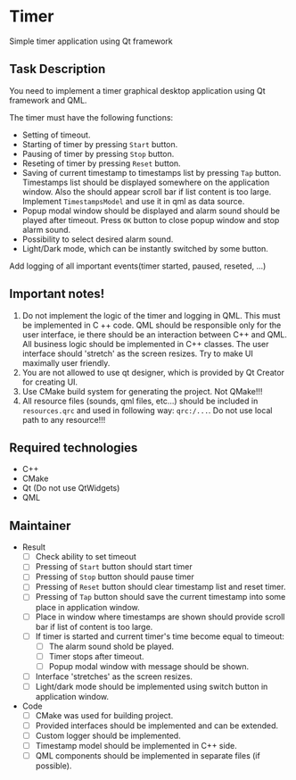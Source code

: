 # Timer
Simple timer application using Qt framework 

## Task Description
You need to implement a timer graphical desktop application using Qt framework and QML.

The timer must have the following functions:
- Setting of timeout.
- Starting of timer by pressing `Start` button.
- Pausing of timer by pressing `Stop` button.
- Reseting of timer by pressing `Reset` button.
- Saving of current timestamp to timestamps list by pressing `Tap` button. Timestamps list should be displayed somewhere on the application window. Also the should appear scroll bar if list content is too large. Implement `TimestampsModel` and use it in qml as data source.
- Popup modal window should be displayed and alarm sound should be played after timeout. Press `OK` button to close popup window and stop alarm sound.
- Possibility to select desired alarm sound.
- Light/Dark mode, which can be instantly switched by some button.

Add logging of all important events(timer started, paused, reseted, ...)

## Important notes!
1. Do not implement the logic of the timer and logging in QML. This must be implemented in C ++ code. QML should be responsible only for the user interface, ie there should be an interaction between C++ and QML. All business logic should be implemented in C++ classes. The user interface should 'stretch' as the screen resizes. Try to make UI maximally user friendly.
2. You are not allowed to use qt designer, which is provided by Qt Creator for creating UI.
3. Use CMake build system for generating the project. Not QMake!!!
4. All resource files (sounds, qml files, etc...) should be included in `resources.qrc` and used in following way: `qrc:/...`. Do not use local path to any resource!!!

## Required technologies
- C++
- CMake
- Qt (Do not use QtWidgets)
- QML

## Maintainer

- Result
    - [ ] Check ability to set timeout
    - [ ] Pressing of `Start` button should start timer
    - [ ] Pressing of `Stop` button should pause timer
    - [ ] Pressing of `Reset` button should clear timestamp list and reset timer.
    - [ ] Pressing of `Tap` button should save the current timestamp into some place in application window.
    - [ ] Place in window where timestamps are shown should provide scroll bar if list of content is too large.
    - [ ] If timer is started and current timer's time become equal to timeout:
        - [ ] The alarm sound shold be played.
        - [ ] Timer stops after timeout.
        - [ ] Popup modal window with message should be shown. 
    - [ ] Interface 'stretches' as the screen resizes.
    - [ ] Light/dark mode should be implemented using switch button in application window.
- Code
    - [ ] CMake was used for building project.
    - [ ] Provided interfaces should be implemented and can be extended.
    - [ ] Custom logger should be implemented.
    - [ ] Timestamp model should be implemented in C++ side.
    - [ ] QML components should be implemented in separate files (if possible).
